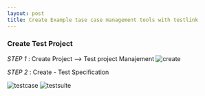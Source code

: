 ```yaml
---
layout: post
title: Create Example tase case management tools with testlink
---
```


### Create Test Project

*STEP 1* : Create Project --> Test project Manajement
![create](http://res.cloudinary.com/deshqivuj/image/upload/v1502266269/testlink/Screenshot_12.png)

*STEP 2* :  Create - Test Specification 

![testcase](http://res.cloudinary.com/deshqivuj/image/upload/c_scale,w_425/v1502266686/testlink/testcase.png)
![testsuite](http://res.cloudinary.com/deshqivuj/image/upload/v1502266889/testlink/2017-08-09_15_19_58-TestLink_1.9.16_Moka_pot.png)


